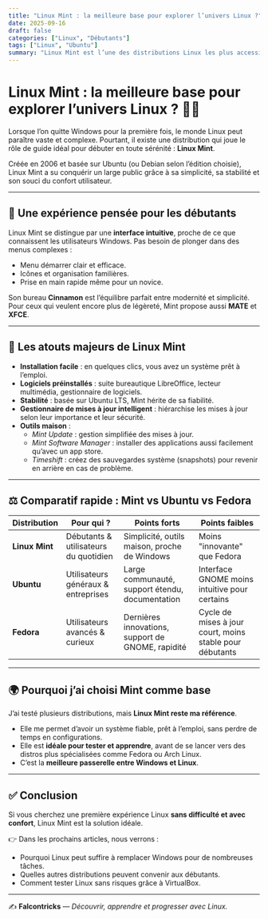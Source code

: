 ```yaml
---
title: "Linux Mint : la meilleure base pour explorer l’univers Linux ?"
date: 2025-09-16
draft: false
categories: ["Linux", "Débutants"]
tags: ["Linux", "Ubuntu"]
summary: "Linux Mint est l’une des distributions Linux les plus accessibles et complètes pour débuter. Découvrons pourquoi elle représente une excellente porte d’entrée dans l’univers Linux."
---
```


# Linux Mint : la meilleure base pour explorer l’univers Linux ? 🐧✨

Lorsque l’on quitte Windows pour la première fois, le monde Linux peut paraître vaste et complexe. Pourtant, il existe une distribution qui joue le rôle de guide idéal pour débuter en toute sérénité : **Linux Mint**.  

Créée en 2006 et basée sur Ubuntu (ou Debian selon l’édition choisie), Linux Mint a su conquérir un large public grâce à sa simplicité, sa stabilité et son souci du confort utilisateur.

---

## 🌱 Une expérience pensée pour les débutants

Linux Mint se distingue par une **interface intuitive**, proche de ce que connaissent les utilisateurs Windows. Pas besoin de plonger dans des menus complexes :  
- Menu démarrer clair et efficace.  
- Icônes et organisation familières.  
- Prise en main rapide même pour un novice.  

Son bureau **Cinnamon** est l’équilibre parfait entre modernité et simplicité. Pour ceux qui veulent encore plus de légèreté, Mint propose aussi **MATE** et **XFCE**.

---

## 🔑 Les atouts majeurs de Linux Mint

- **Installation facile** : en quelques clics, vous avez un système prêt à l’emploi.  
- **Logiciels préinstallés** : suite bureautique LibreOffice, lecteur multimédia, gestionnaire de logiciels.  
- **Stabilité** : basée sur Ubuntu LTS, Mint hérite de sa fiabilité.  
- **Gestionnaire de mises à jour intelligent** : hiérarchise les mises à jour selon leur importance et leur sécurité.  
- **Outils maison** :  
  - *Mint Update* : gestion simplifiée des mises à jour.  
  - *Mint Software Manager* : installer des applications aussi facilement qu’avec un app store.  
  - *Timeshift* : créez des sauvegardes système (snapshots) pour revenir en arrière en cas de problème.  

---

## ⚖️ Comparatif rapide : Mint vs Ubuntu vs Fedora

| Distribution | Pour qui ? | Points forts | Points faibles |
|--------------|------------|--------------|----------------|
| **Linux Mint** | Débutants & utilisateurs du quotidien | Simplicité, outils maison, proche de Windows | Moins "innovante" que Fedora |
| **Ubuntu** | Utilisateurs généraux & entreprises | Large communauté, support étendu, documentation | Interface GNOME moins intuitive pour certains |
| **Fedora** | Utilisateurs avancés & curieux | Dernières innovations, support de GNOME, rapidité | Cycle de mises à jour court, moins stable pour débutants |

---

## 🌍 Pourquoi j’ai choisi Mint comme base

J’ai testé plusieurs distributions, mais **Linux Mint reste ma référence**.  
- Elle me permet d’avoir un système fiable, prêt à l’emploi, sans perdre de temps en configurations.  
- Elle est **idéale pour tester et apprendre**, avant de se lancer vers des distros plus spécialisées comme Fedora ou Arch Linux.  
- C’est la **meilleure passerelle entre Windows et Linux**.

---

## ✅ Conclusion

Si vous cherchez une première expérience Linux **sans difficulté et avec confort**, Linux Mint est la solution idéale.  

👉 Dans les prochains articles, nous verrons :  
- Pourquoi Linux peut suffire à remplacer Windows pour de nombreuses tâches.  
- Quelles autres distributions peuvent convenir aux débutants.  
- Comment tester Linux sans risques grâce à VirtualBox.  

---

✍️ **Falcontricks** — *Découvrir, apprendre et progresser avec Linux.*
